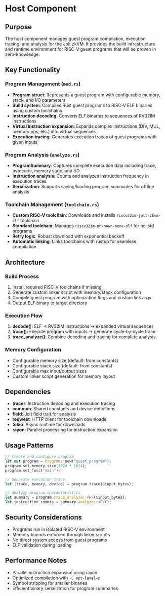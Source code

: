# Host Component

## Purpose
The host component manages guest program compilation, execution tracing, and analysis for the Jolt zkVM. It provides the build infrastructure and runtime environment for RISC-V guest programs that will be proven in zero-knowledge.

## Key Functionality

### Program Management (`mod.rs`)
- **Program struct**: Represents a guest program with configurable memory, stack, and I/O parameters
- **Build system**: Compiles Rust guest programs to RISC-V ELF binaries using custom toolchains
- **Instruction decoding**: Converts ELF binaries to sequences of RV32IM instructions
- **Virtual instruction expansion**: Expands complex instructions (DIV, MUL, memory ops, etc.) into virtual sequences
- **Execution tracing**: Generates execution traces of guest programs with given inputs

### Program Analysis (`analyze.rs`)
- **ProgramSummary**: Captures complete execution data including trace, bytecode, memory state, and I/O
- **Instruction analysis**: Counts and analyzes instruction frequency in execution traces
- **Serialization**: Supports saving/loading program summaries for offline analysis

### Toolchain Management (`toolchain.rs`)
- **Custom RISC-V toolchain**: Downloads and installs `riscv32im-jolt-zkvm-elf` toolchain
- **Standard toolchain**: Manages `riscv32im-unknown-none-elf` for no-std programs
- **Retry logic**: Robust download with exponential backoff
- **Automatic linking**: Links toolchains with rustup for seamless compilation

## Architecture

### Build Process
1. Install required RISC-V toolchains if missing
2. Generate custom linker script with memory/stack configuration
3. Compile guest program with optimization flags and custom link args
4. Output ELF binary to target directory

### Execution Flow
1. **decode()**: ELF → RV32IM instructions → expanded virtual sequences
2. **trace()**: Execute program with inputs → generate cycle-by-cycle trace
3. **trace_analyze()**: Combine decoding and tracing for complete analysis

### Memory Configuration
- Configurable memory size (default: from constants)
- Configurable stack size (default: from constants) 
- Configurable max input/output sizes
- Custom linker script generation for memory layout

## Dependencies
- **tracer**: Instruction decoding and execution tracing
- **common**: Shared constants and device definitions
- **field**: Jolt field trait for analysis
- **reqwest**: HTTP client for toolchain downloads
- **tokio**: Async runtime for downloads
- **rayon**: Parallel processing for instruction expansion

## Usage Patterns
```rust
// Create and configure program
let mut program = Program::new("guest_program");
program.set_memory_size(1024 * 1024);
program.set_func("main");

// Generate execution trace
let (trace, memory, device) = program.trace(&input_bytes);

// Analyze program characteristics  
let summary = program.trace_analyze::<F>(&input_bytes);
let instruction_counts = summary.analyze::<F>();
```

## Security Considerations
- Programs run in isolated RISC-V environment
- Memory bounds enforced through linker scripts
- No direct system access from guest programs
- ELF validation during loading

## Performance Notes
- Parallel instruction expansion using rayon
- Optimized compilation with `-C opt-level=z`
- Symbol stripping for smaller binaries
- Efficient binary serialization for program summaries